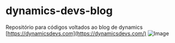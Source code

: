 # dynamics-devs-blog
Repositório para códigos voltados ao blog de dynamics [https://dynamicsdevs.com](https://dynamicsdevs.com/)
![Image](https://github.com/user-attachments/assets/fe338866-1d51-4ce3-bc97-f4c4724134e8)
